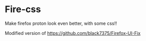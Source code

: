# Fire-css
Make firefox proton look even better, with some css!!

Modified version of https://github.com/black7375/Firefox-UI-Fix
